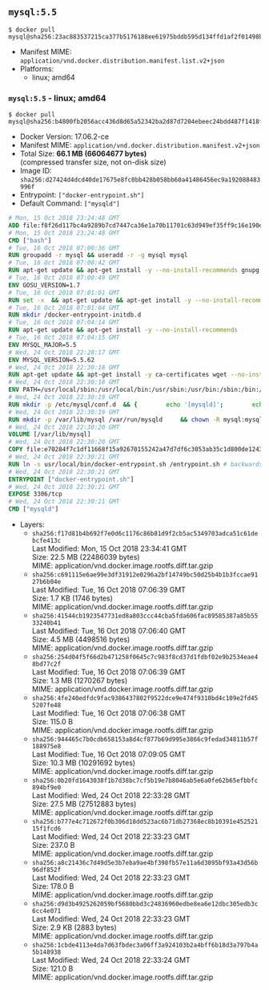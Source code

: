 ## `mysql:5.5`

```console
$ docker pull mysql@sha256:23ac883537215ca377b5176188ee61975bddb595d134ffd1af2f01498beb565b
```

-	Manifest MIME: `application/vnd.docker.distribution.manifest.list.v2+json`
-	Platforms:
	-	linux; amd64

### `mysql:5.5` - linux; amd64

```console
$ docker pull mysql@sha256:b4800fb2056acc436d8d65a52342ba2d87d7204ebeec24bdd487f1418f78624e
```

-	Docker Version: 17.06.2-ce
-	Manifest MIME: `application/vnd.docker.distribution.manifest.v2+json`
-	Total Size: **66.1 MB (66064677 bytes)**  
	(compressed transfer size, not on-disk size)
-	Image ID: `sha256:d27424d4dcd40de17675e8fc0bb428b058bb60a41486456ec9a192088483996f`
-	Entrypoint: `["docker-entrypoint.sh"]`
-	Default Command: `["mysqld"]`

```dockerfile
# Mon, 15 Oct 2018 23:24:48 GMT
ADD file:f8f26d117bc4a9289b7cd7447ca36e1a70b11701c63d949ef35ff9c16e190e50 in / 
# Mon, 15 Oct 2018 23:24:48 GMT
CMD ["bash"]
# Tue, 16 Oct 2018 07:00:36 GMT
RUN groupadd -r mysql && useradd -r -g mysql mysql
# Tue, 16 Oct 2018 07:00:42 GMT
RUN apt-get update && apt-get install -y --no-install-recommends gnupg dirmngr && rm -rf /var/lib/apt/lists/*
# Tue, 16 Oct 2018 07:00:49 GMT
ENV GOSU_VERSION=1.7
# Tue, 16 Oct 2018 07:01:01 GMT
RUN set -x 	&& apt-get update && apt-get install -y --no-install-recommends ca-certificates wget && rm -rf /var/lib/apt/lists/* 	&& wget -O /usr/local/bin/gosu "https://github.com/tianon/gosu/releases/download/$GOSU_VERSION/gosu-$(dpkg --print-architecture)" 	&& wget -O /usr/local/bin/gosu.asc "https://github.com/tianon/gosu/releases/download/$GOSU_VERSION/gosu-$(dpkg --print-architecture).asc" 	&& export GNUPGHOME="$(mktemp -d)" 	&& gpg --keyserver ha.pool.sks-keyservers.net --recv-keys B42F6819007F00F88E364FD4036A9C25BF357DD4 	&& gpg --batch --verify /usr/local/bin/gosu.asc /usr/local/bin/gosu 	&& gpgconf --kill all 	&& rm -rf "$GNUPGHOME" /usr/local/bin/gosu.asc 	&& chmod +x /usr/local/bin/gosu 	&& gosu nobody true 	&& apt-get purge -y --auto-remove ca-certificates wget
# Tue, 16 Oct 2018 07:01:04 GMT
RUN mkdir /docker-entrypoint-initdb.d
# Tue, 16 Oct 2018 07:04:14 GMT
RUN apt-get update && apt-get install -y --no-install-recommends 		pwgen 		perl 		libaio1 		libncurses5 	&& rm -rf /var/lib/apt/lists/*
# Tue, 16 Oct 2018 07:04:15 GMT
ENV MYSQL_MAJOR=5.5
# Wed, 24 Oct 2018 22:28:17 GMT
ENV MYSQL_VERSION=5.5.62
# Wed, 24 Oct 2018 22:30:18 GMT
RUN apt-get update && apt-get install -y ca-certificates wget --no-install-recommends && rm -rf /var/lib/apt/lists/* 	&& wget "https://cdn.mysql.com/Downloads/MySQL-$MYSQL_MAJOR/mysql-$MYSQL_VERSION-linux-glibc2.12-x86_64.tar.gz" -O mysql.tar.gz 	&& wget "https://cdn.mysql.com/Downloads/MySQL-$MYSQL_MAJOR/mysql-$MYSQL_VERSION-linux-glibc2.12-x86_64.tar.gz.asc" -O mysql.tar.gz.asc 	&& apt-get purge -y --auto-remove ca-certificates wget 	&& export GNUPGHOME="$(mktemp -d)" 	&& gpg --keyserver ha.pool.sks-keyservers.net --recv-keys A4A9406876FCBD3C456770C88C718D3B5072E1F5 	&& gpg --batch --verify mysql.tar.gz.asc mysql.tar.gz 	&& gpgconf --kill all 	&& rm -rf "$GNUPGHOME" mysql.tar.gz.asc 	&& mkdir /usr/local/mysql 	&& tar -xzf mysql.tar.gz -C /usr/local/mysql --strip-components=1 	&& rm mysql.tar.gz 	&& rm -rf /usr/local/mysql/mysql-test /usr/local/mysql/sql-bench 	&& rm -rf /usr/local/mysql/bin/*-debug /usr/local/mysql/bin/*_embedded 	&& find /usr/local/mysql -type f -name "*.a" -delete 	&& apt-get update && apt-get install -y binutils && rm -rf /var/lib/apt/lists/* 	&& { find /usr/local/mysql -type f -executable -exec strip --strip-all '{}' + || true; } 	&& apt-get purge -y --auto-remove binutils
# Wed, 24 Oct 2018 22:30:18 GMT
ENV PATH=/usr/local/sbin:/usr/local/bin:/usr/sbin:/usr/bin:/sbin:/bin:/usr/local/mysql/bin:/usr/local/mysql/scripts
# Wed, 24 Oct 2018 22:30:19 GMT
RUN mkdir -p /etc/mysql/conf.d 	&& { 		echo '[mysqld]'; 		echo 'skip-host-cache'; 		echo 'skip-name-resolve'; 		echo 'datadir = /var/lib/mysql'; 		echo '!includedir /etc/mysql/conf.d/'; 	} > /etc/mysql/my.cnf
# Wed, 24 Oct 2018 22:30:19 GMT
RUN mkdir -p /var/lib/mysql /var/run/mysqld 	&& chown -R mysql:mysql /var/lib/mysql /var/run/mysqld 	&& chmod 777 /var/run/mysqld
# Wed, 24 Oct 2018 22:30:20 GMT
VOLUME [/var/lib/mysql]
# Wed, 24 Oct 2018 22:30:20 GMT
COPY file:e70284f7c1df11668f15a92670155242a47d7df6c3053ab35c1d800de1243018 in /usr/local/bin/ 
# Wed, 24 Oct 2018 22:30:21 GMT
RUN ln -s usr/local/bin/docker-entrypoint.sh /entrypoint.sh # backwards compat
# Wed, 24 Oct 2018 22:30:21 GMT
ENTRYPOINT ["docker-entrypoint.sh"]
# Wed, 24 Oct 2018 22:30:21 GMT
EXPOSE 3306/tcp
# Wed, 24 Oct 2018 22:30:21 GMT
CMD ["mysqld"]
```

-	Layers:
	-	`sha256:f17d81b4b692f7e0d6c1176c86b81d9f2cb5ac5349703adca51c61debcfe413c`  
		Last Modified: Mon, 15 Oct 2018 23:34:41 GMT  
		Size: 22.5 MB (22486039 bytes)  
		MIME: application/vnd.docker.image.rootfs.diff.tar.gzip
	-	`sha256:c691115e6ae99e3df31912e0296a2bf14749bc50d25b4b1b3fccae9127b6b04e`  
		Last Modified: Tue, 16 Oct 2018 07:06:39 GMT  
		Size: 1.7 KB (1746 bytes)  
		MIME: application/vnd.docker.image.rootfs.diff.tar.gzip
	-	`sha256:41544cb1923547731ed8a803ccc44cba5fda606fac89585387a85b5533240b41`  
		Last Modified: Tue, 16 Oct 2018 07:06:40 GMT  
		Size: 4.5 MB (4498516 bytes)  
		MIME: application/vnd.docker.image.rootfs.diff.tar.gzip
	-	`sha256:254d04f5f66d2b471258f0645c7c983f8cd37d1fdbf02e9b2534eae48bd77c2f`  
		Last Modified: Tue, 16 Oct 2018 07:06:39 GMT  
		Size: 1.3 MB (1270267 bytes)  
		MIME: application/vnd.docker.image.rootfs.diff.tar.gzip
	-	`sha256:4fe240edfdc9fac9386437802f9522dce9e474f9310bd4c109e2fd455207fe48`  
		Last Modified: Tue, 16 Oct 2018 07:06:38 GMT  
		Size: 115.0 B  
		MIME: application/vnd.docker.image.rootfs.diff.tar.gzip
	-	`sha256:944465c7b0cdb658153a8d4cf877b69d995e3866c9fedad34811b57f188975e8`  
		Last Modified: Tue, 16 Oct 2018 07:09:05 GMT  
		Size: 10.3 MB (10291692 bytes)  
		MIME: application/vnd.docker.image.rootfs.diff.tar.gzip
	-	`sha256:0b20fd1643038f1b7d38bc7cf5b19e7b8046ab5e6a0fe62b65efbbfc894bf9e0`  
		Last Modified: Wed, 24 Oct 2018 22:33:28 GMT  
		Size: 27.5 MB (27512883 bytes)  
		MIME: application/vnd.docker.image.rootfs.diff.tar.gzip
	-	`sha256:b777e4c712672f0b306d18dd523ac6b71db27368ec8b10391e45252115f1fcd6`  
		Last Modified: Wed, 24 Oct 2018 22:33:23 GMT  
		Size: 237.0 B  
		MIME: application/vnd.docker.image.rootfs.diff.tar.gzip
	-	`sha256:a8c21436c7d49d5e3b7eba9ae4bf398fb57e11a6d3095bf93a43d56b96df852f`  
		Last Modified: Wed, 24 Oct 2018 22:33:23 GMT  
		Size: 178.0 B  
		MIME: application/vnd.docker.image.rootfs.diff.tar.gzip
	-	`sha256:d9d3b4925262059bf5680bbd3c24836960edbe8ea6e12dbc305edb3c6cc4e071`  
		Last Modified: Wed, 24 Oct 2018 22:33:23 GMT  
		Size: 2.9 KB (2883 bytes)  
		MIME: application/vnd.docker.image.rootfs.diff.tar.gzip
	-	`sha256:1cbde4113e4da7d63fbdec3a06ff3a924103b2a4bff6b18d3a797b4a5b148938`  
		Last Modified: Wed, 24 Oct 2018 22:33:24 GMT  
		Size: 121.0 B  
		MIME: application/vnd.docker.image.rootfs.diff.tar.gzip
